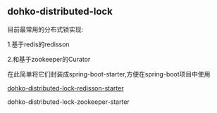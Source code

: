 dohko-distributed-lock
---
目前最常用的分布式锁实现:

1.基于redis的redisson

2.和基于zookeeper的Curator

在此简单将它们封装成spring-boot-starter,方便在spring-boot项目中使用

[dohko-distributed-lock-redisson-starter](https://github.com/Mr-LuXiaoHua/dohko-distributed-lock/tree/master/dohko-distributed-lock-redisson-starter)

dohko-distributed-lock-zookeeper-starter 